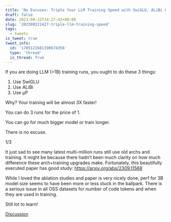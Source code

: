 ```yaml
---
title: 'No Excuses: Triple Your LLM Training Speed with SwiGLU, ALiBi & μP'
draft: false
date: 2023-09-22T14:27:43+00:00
slug: '202309221427-triple-llm-training-speed'
tags:
  - tweets
is_tweet: true
tweet_info:
  id: '1705121681390674356'
  type: 'thread'
  is_thread: True
---
```




If you are doing LLM (&gt;1B) training runs, you ought to do these 3 things:

1. Use SwiGLU
2. Use ALiBi 
3. Use µP

Why? Your training will be almost 3X faster! 

You can do 3 runs for the price of 1.

You can go for much bigger model or train longer.

There is no excuse. 

1/3

It just sad to see many latest multi-million runs still use old archs and training. It might be because there hadn’t been much clarity on how much difference these arch+training upgrades make. Fortunately, this beautifully executed paper has good study:
<https://arxiv.org/abs/2309.11568>

While I loved the ablation studies and paper is very nicely done, perf for 3B model size seems to have been more or less stuck in the ballpark. There is a serious issue in all OSS datasets for number of code tokens and when they are used in training. 

Still lot to learn!

[Discussion](https://x.com/sytelus/status/1705121681390674356)
